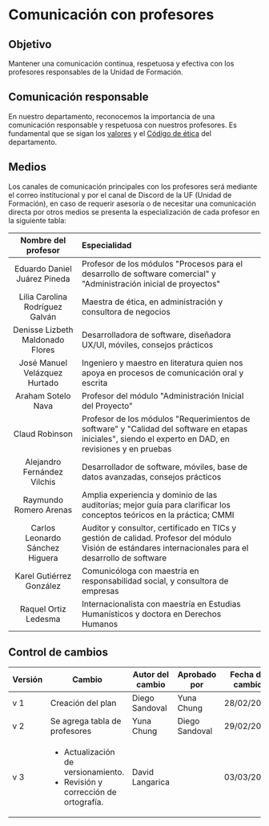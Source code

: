 # Comunicación con profesores

## Objetivo

Mantener una comunicación continua, respetuosa y efectiva con los profesores responsables de la Unidad de Formación.

## Comunicación responsable

En nuestro departamento, reconocemos la importancia de una comunicación responsable y respetuosa con nuestros profesores. Es fundamental que se sigan los [valores](https://github.com/Black-Dot-2024/docs/wiki/Misión,-Visión,-Valores-y-Objetivos:) y el [Código de ética](www.blackdot/codigoEtica) del departamento.

## Medios

Los canales de comunicación principales con los profesores será mediante el correo institucional y por el canal de Discord de la UF (Unidad de Formación), en caso de requerir asesoría o de necesitar una comunicación directa por otros medios se presenta la especialización de cada profesor en la siguiente tabla:

|       Nombre del profesor        | Especialidad                                                                                                                                           |
| :------------------------------: | :----------------------------------------------------------------------------------------------------------------------------------------------------- |
|   Eduardo Daniel Juárez Pineda   | Profesor de los módulos "Procesos para el desarrollo de software comercial" y "Administración inicial de proyectos"                                          |
| Lilia Carolina Rodríguez Galván  | Maestra de ética, en administración y consultora de negocios                                                                                           |
| Denisse Lizbeth Maldonado Flores | Desarrolladora de software, diseñadora UX/UI, móviles, consejos prácticos                                                                                         |
|  José Manuel Velázquez Hurtado   | Ingeniero y maestro en literatura quien nos apoya en procesos de comunicación oral y escrita                                                           |
|        Araham Sotelo Nava        | Profesor del módulo "Administración Inicial del Proyecto"                                                                                                |
|          Claud Robinson          | Profesor de los módulos "Requerimientos de software" y "Calidad del software en etapas iniciales", siendo el experto en DAD, en revisiones y en pruebas      |
|   Alejandro Fernández Vilchis    | Desarrollador de software, móviles, base de datos avanzadas, consejos prácticos                                                                       |
|      Raymundo Romero Arenas      | Amplia experiencia y dominio de las auditorías; mejor guía para clarificar los conceptos teóricos en la práctica; CMMI                                 |
| Carlos Leonardo Sánchez Higuera  | Auditor y consultor, certificado en TICs y gestión de calidad. Profesor del módulo Visión de estándares internacionales para el desarrollo de software |
|     Karel Gutiérrez González     | Comunicóloga con maestría en responsabilidad social, y consultora de empresas                                                                         |
|       Raquel Ortiz Ledesma       | Internacionalista con maestría en Estudias Humanísticos y doctora en Derechos Humanos                                                                  |

## Control de cambios

| Versión | Cambio                        | Autor del cambio | Aprobado por   | Fecha de cambio |
| ------- | ----------------------------- | ---------------- | -------------- | --------------- |
| v 1 | Creación del plan             | Diego Sandoval   | Yuna Chung     | 28/02/2024      |
| v 2 | Se agrega tabla de profesores | Yuna Chung       | Diego Sandoval | 29/02/2024      |
| v 3 | <ul> <li>Actualización de versionamiento.</li> <li>Revisión y corrección de ortografía.</li> </ul> | David Langarica    |             | 03/03/2024      |
